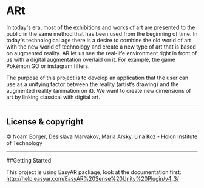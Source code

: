 # ARt

In today's era, most of the exhibitions and works of art are presented to the public in the same method that has been used from the beginning of time. In today's technological age there is a desire to combine the old world of art with the new world of technology and create a new type of art that is based on augmented reality.
AR let us see the real-life environment right in front of us with a digital augmentation overlaid on it. For example, the game Pokémon GO  or instagram filters.

The purpose of this project is to develop an application that the user can use as a unifying factor between the reality (artist’s drawing) and the augmented reality (animation on it). We want to create new dimensions of art by linking classical with digital art.

---

## License & copyright
© Noam Borger,	Desislava Marvakov, Maria Arsky, Lina Koz	- Holon Institute of Technology

---

##Getting Started

This project is using EasyAR package, look at the documentation first:
http://help.easyar.com/EasyAR%20Sense%20Unity%20Plugin/v4_3/

